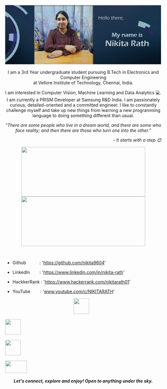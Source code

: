 <img src="https://github.com/nikita9604/nikita9604/blob/master/image.PNG">

<p align = "center">
I am a 3rd Year undergraduate student pursuing B.Tech in Electronics and Computer Engineering<br>at Vellore Institute of Technology, Chennai, India.
</p>
<p align = "center">
I am interested in Computer Vision, Machine Learning and Data Analytics 💻. I am currently a PRISM Developer at Samsung R&D India. 
I am passionately curious, detailed-oriented and a committed engineer. I like to constantly challenge myself and take up new things from learning a new programming language to doing something different than usual.
</p>
<p align = "center">
<I>“There are some people who live in a dream world, and there are some who face reality; and then there are those who turn one into the other.”</I> 
  <p align = "right"><I> - It starts with a step 😊 </I><p>
</p>

<p align = "center">
<img align="center" height="160" width="400" src="https://github-readme-stats.vercel.app/api?username=nikita9604&theme=nightowl&show_icons=true" />
<img align="center" height="160" width="400" src="https://github-readme-stats.vercel.app/api/top-langs/?username=nikita9604&layout=compact" />
</p>

<br>

- Github &nbsp; &nbsp; &nbsp; &nbsp;  &nbsp; : 'https://github.com/nikita9604'
      
- LinkedIn &nbsp; &nbsp; &nbsp;&nbsp; : 'https://www.linkedin.com/in/nikita-rath'

- HackkerRank : 'https://www.hackerrank.com/nikitarath01'
      
- YouTube &nbsp; &nbsp; &nbsp; &nbsp;: 'www.youtube.com/c/NIKITARATH'

<p align="center">
<a href="https://github.com/nikita9604">
<img src="https://image.flaticon.com/icons/png/512/25/25231.png" width="50" height="50"></a>&nbsp;&nbsp;&nbsp;
  
<a href="https://www.linkedin.com/in/nikita-rath/"><img src="https://upload.wikimedia.org/wikipedia/commons/thumb/e/e9/Linkedin_icon.svg/768px-Linkedin_icon.svg.png" width="50" height="50"></a>&nbsp;&nbsp;&nbsp;
  
<a href="https://www.hackerrank.com/nikitarath01"><img src="https://encrypted-tbn0.gstatic.com/images?q=tbn:ANd9GcQTs_9spKDSzFxD2qV3HIQUgIeRJepVXdx0sw&usqp=CAU" width="50" height="50"></a>&nbsp;&nbsp;&nbsp;
  
<a href="www.youtube.com/c/NIKITARATH">
<img src="https://img.favpng.com/0/5/6/youtube-logo-png-favpng-9aSw7LevnfxZKMvi1vS7BATkQ.jpg" width="70" height="40">
</a>
</p>

<p align = "center">
  <I><B>Let's connect, explore and enjoy! Open to anything under the sky.</B></I>
</p>
